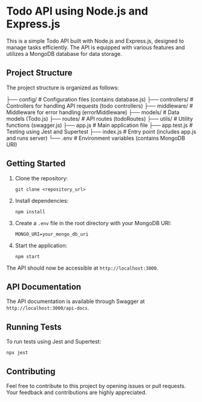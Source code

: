 
# Todo API using Node.js and Express.js

This is a simple Todo API built with Node.js and Express.js, designed to manage tasks efficiently. The API is equipped with various features and utilizes a MongoDB database for data storage.

## Project Structure

The project structure is organized as follows:


├── config/           # Configuration files (contains database.js)
├── controllers/      # Controllers for handling API requests (todo controllers)
├── middleware/       # Middleware for error handling (errorMiddleware)
├── models/           # Data models (Todo.js)
├── routes/           # API routes (todoRoutes)
├── utils/            # Utility functions (swagger.js)
├── app.js             # Main application file
├── app.test.js        # Testing using Jest and Supertest
├── index.js           # Entry point (includes app.js and runs server)
└── .env               # Environment variables (contains MongoDB URI)

## Getting Started

1. Clone the repository:
   ```
   git clone <repository_url>
   ```

2. Install dependencies:
   ```
   npm install
   ```

3. Create a `.env` file in the root directory with your MongoDB URI:
   ```
   MONGO_URI=your_mongo_db_uri
   ```

4. Start the application:
   ```
   npm start
   ```

The API should now be accessible at `http://localhost:3000`.

## API Documentation

The API documentation is available through Swagger at `http://localhost:3000/api-docs`.

## Running Tests

To run tests using Jest and Supertest:

```
npx jest 
```

## Contributing

Feel free to contribute to this project by opening issues or pull requests. Your feedback and contributions are highly appreciated.
